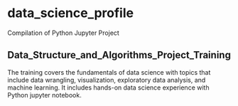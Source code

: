 # data_science_profile
Compilation of Python Jupyter Project


## Data_Structure_and_Algorithms_Project_Training
The training covers the fundamentals of data science with topics that include data wrangling, visualization, exploratory data analysis, and machine learning. It includes hands-on data science experience with Python jupyter notebook.
